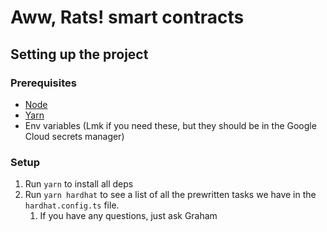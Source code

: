 # Aww, Rats! smart contracts

## Setting up the project

### Prerequisites

- [Node](https://nodejs.org/en/)
- [Yarn](https://yarnpkg.com/)
- Env variables (Lmk if you need these, but they should be in the Google Cloud secrets manager)

### Setup

1. Run `yarn` to install all deps
2. Run `yarn hardhat` to see a list of all the prewritten tasks we have in the `hardhat.config.ts` file.
   1. If you have any questions, just ask Graham